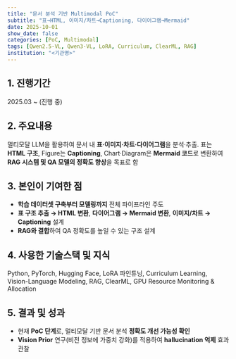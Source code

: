 ```yaml
---
title: "문서 분석 기반 Multimodal PoC"
subtitle: "표→HTML, 이미지/차트→Captioning, 다이어그램→Mermaid"
date: 2025-10-01
show_date: false
categories: [PoC, Multimodal]
tags: [Qwen2.5-VL, Qwen3-VL, LoRA, Curriculum, ClearML, RAG]
institution: "<기관명>"
---
```


## 1. 진행기간
2025.03 ~ (진행 중)

## 2. 주요내용
멀티모달 LLM을 활용하여 문서 내 **표·이미지·차트·다이어그램**을 분석·추출. 표는 **HTML 구조**, Figure는 **Captioning**, Chart·Diagram은 **Mermaid 코드**로 변환하여 **RAG 시스템 및 QA 모델의 정확도 향상**을 목표로 함

## 3. 본인이 기여한 점
- **학습 데이터셋 구축부터 모델링까지** 전체 파이프라인 주도
- **표 구조 추출 → HTML 변환**, **다이어그램 → Mermaid 변환**, **이미지/차트 → Captioning** 설계
- **RAG와 결합**하여 QA 정확도를 높일 수 있는 구조 설계

## 4. 사용한 기술스택 및 지식
Python, PyTorch, Hugging Face, LoRA 파인튜닝, Curriculum Learning, Vision-Language Modeling, RAG, ClearML, GPU Resource Monitoring & Allocation

## 5. 결과 및 성과
- 현재 **PoC 단계**로, 멀티모달 기반 문서 분석 **정확도 개선 가능성 확인**
- **Vision Prior** 연구(비전 정보에 가중치 강화)를 적용하여 **hallucination 억제** 효과 관찰
